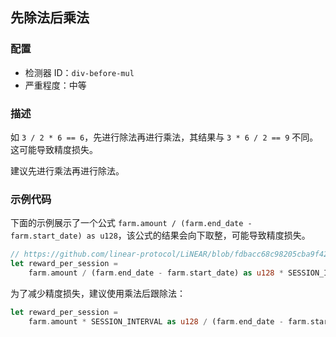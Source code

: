 
## 先除法后乘法

### 配置

* 检测器 ID：`div-before-mul`
* 严重程度：中等

### 描述

如 `3 / 2 * 6 == 6`，先进行除法再进行乘法，其结果与 `3 * 6 / 2 == 9` 不同。这可能导致精度损失。

建议先进行乘法再进行除法。

### 示例代码

下面的示例展示了一个公式 `farm.amount / (farm.end_date - farm.start_date) as u128`，该公式的结果会向下取整，可能导致精度损失。

```rust
// https://github.com/linear-protocol/LiNEAR/blob/fdbacc68c98205cba9f42c130d464ab3114257b6/contracts/linear/src/farm.rs#L125
let reward_per_session =
    farm.amount / (farm.end_date - farm.start_date) as u128 * SESSION_INTERVAL as u128;
```

为了减少精度损失，建议使用乘法后跟除法：

```rust
let reward_per_session =
    farm.amount * SESSION_INTERVAL as u128 / (farm.end_date - farm.start_date) as u128;
```